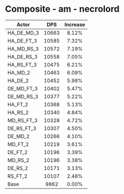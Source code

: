 # Composite - am - necrolord
| Actor | DPS | Increase |
|---|:---:|:---:|
|HA_DE_MD_3|10663|8.12%|
|HA_DE_FT_3|10585|7.32%|
|HA_MD_RS_3|10572|7.19%|
|HA_DE_RS_3|10558|7.05%|
|HA_RS_FT_3|10475|6.21%|
|HA_MD_2|10463|6.09%|
|HA_DE_2|10452|5.98%|
|DE_MD_FT_3|10402|5.47%|
|DE_MD_RS_3|10377|5.22%|
|HA_FT_2|10368|5.13%|
|HA_RS_2|10340|4.84%|
|MD_RS_FT_3|10328|4.72%|
|DE_RS_FT_3|10307|4.50%|
|DE_MD_2|10266|4.10%|
|MD_FT_2|10219|3.61%|
|DE_FT_2|10196|3.39%|
|MD_RS_2|10196|3.38%|
|DE_RS_2|10171|3.13%|
|RS_FT_2|10107|2.48%|
|Base|9862|0.00%|
